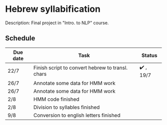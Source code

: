 # Hebrew syllabification
Description: Final project in "Intro. to NLP" course.

## Schedule
<!--- :heavy_check_mark: --->
| Due date | Task | Status |
| --- | --- | ---|
| 22/7 | Finish script to convert hebrew to transl. chars | :heavy_check_mark: , 19/7 |
| 26/7 | Annotate some data for HMM work ||
| 26/7 | Annotate some data for HMM work ||
| 2/8 | HMM code finished ||
| 2/8 | Division to syllables finished ||
| 9/8 | Conversion to english letters finished ||
